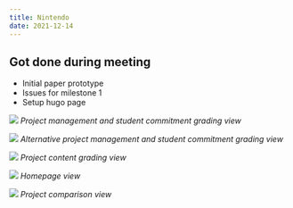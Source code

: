 ```yaml
---
title: Nintendo
date: 2021-12-14
---
```


## Got done during meeting
- Initial paper prototype
- Issues for milestone 1
- Setup hugo page

![](/retro0/pic1.jpg)
*Project management and student commitment grading view*

![](/retro0/pic2.jpg)
*Alternative project management and student commitment grading view*

![](/retro0/pic3.jpg)
*Project content grading view*

![](/retro0/pic4.jpg)
*Homepage view*

![](/retro0/pic5.jpg)
*Project comparison view*
